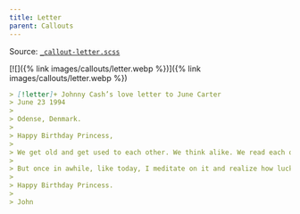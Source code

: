```yaml
---
title: Letter
parent: Callouts
---
```


Source: [`_callout-letter.scss`](https://github.com/ElsaTam/obsidian-fancy-a-story/blob/main/snippets/editor/callouts/_callout-letter.scss)

[![]({% link images/callouts/letter.webp %})]({% link images/callouts/letter.webp %})

```markdown
> [!letter]+ Johnny Cash’s love letter to June Carter
> June 23 1994
>
> Odense, Denmark.
>
> Happy Birthday Princess,
>
> We get old and get used to each other. We think alike. We read each others minds. We know what the other wants without asking. Sometimes we irritate each other a little bit. Maybe sometimes take each other for granted.
>
> But once in awhile, like today, I meditate on it and realize how lucky I am to share my life with the greatest woman I ever met. You still fascinate and inspire me. You influence me for the better. You’re the object of my desire, the #1 Earthly reason for my existence. I love you very much.
>
> Happy Birthday Princess.
>
> John
```
